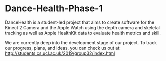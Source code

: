 # Dance-Health-Phase-1

DanceHealth is a student-led project that aims to create software for the Kinect 2 Camera and the Apple Watch using the depth camera and skeletal tracking as well as Apple HealthKit data to evaluate health metrics and skill.

We are currently deep into the development stage of our project.
To track our progress, plans, and ideas, you can check us out at:
http://students.cs.ucl.ac.uk/2019/group32/index.html
